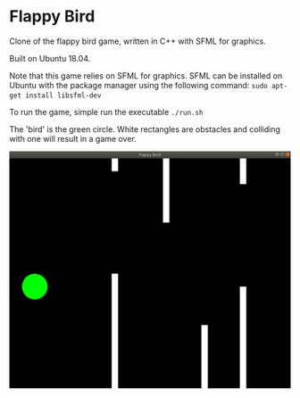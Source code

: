 # Flappy Bird

Clone of the flappy bird game, written in C++ with SFML for graphics.

Built on Ubuntu 18.04.

Note that this game relies on SFML for graphics. SFML can be installed on Ubuntu with the package manager using the following command: 
`sudo apt-get install libsfml-dev`


To run the game, simple run the executable `./run.sh`

The 'bird' is the green circle. White rectangles are obstacles and colliding with one will result in a game over.

![Image of Gameplay](game_screenshot.png)
